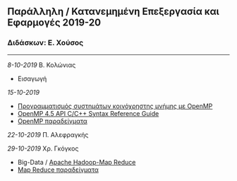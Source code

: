 ## Παράλληλη / Κατανεμημένη Επεξεργασία και Εφαρμογές 2019-20
### Διδάσκων: Ε. Χούσος
---

_8-10-2019_ Β. Κολώνιας  
* Εισαγωγή

_15-10-2019_  
* [Προγραμματισμός συστημάτων κοινόχρηστης μνήμης με OpenMP](https://github.com/valouxis/valouxis.github.io/blob/master/Chapter_5.pdf)
* [OpenMP 4.5 API C/C++ Syntax Reference Guide](https://github.com/valouxis/valouxis.github.io/blob/master/OpenMP-4.5.pdf)
* [OpenMP παραδείγματα](https://github.com/valouxis/valouxis.github.io/blob/master/openMP.zip)

_22-10-2019_ Π. Αλεφραγκής

_29-10-2019_ Χρ. Γκόγκος 
* Big-Data / [Apache Hadoop-Map Reduce](https://github.com/chgogos/big_data/blob/master/03.%20Apache%20Hadoop-Map%20Reduce.pdf) 
* [Map Reduce παραδείγματα](https://github.com/chgogos/big_data/blob/master/05.%20Map%20Reduce%20%CF%80%CE%B1%CF%81%CE%B1%CE%B4%CE%B5%CE%AF%CE%B3%CE%BC%CE%B1%CF%84%CE%B1.pdf)
